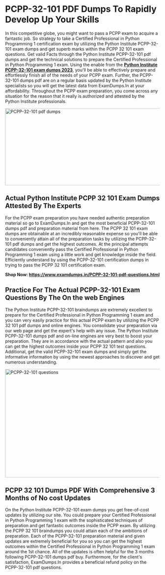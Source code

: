 <h1><strong>PCPP-32-101 PDF Dumps To Rapidly Develop Up Your Skills</strong></h1>
<p>In this competitive globe, you might want to pass a PCPP exam to acquire a fantastic job. So strategy to take a Certified Professional in Python Programming 1 certification exam by utilizing the Python Institute PCPP-32-101 exam dumps and get superb marks within the PCPP 32 101 exam questions. Get valid Facts through the Python Institute PCPP-32-101 pdf dumps and get the technical solutions to prepare the Certified Professional in Python Programming 1 exam. Using the enable from the <strong><a href="https://www.examdumps.in/PCPP-32-101-pdf-questions.html">Python Institute PCPP-32-101 exam dumps 2023</a></strong>, you'll be able to effectively prepare and effortlessly finish all of the needs of your PCPP exam. Further, the PCPP-32-101 dumps pdf are on a regular basis updated by the Python Institute specialists so you will get the latest data from ExamDumps.In at your affordability. Throughout the PCPP exam preparation, you come across any situation for the reason that it really is authorized and attested by the Python Institute professionals.</p>
<p><img src="https://i.ibb.co/zxJwW90/Copy-of-Online-Classes-Twitter-header-post-Made-with-Poster-My-Wall-1.png" alt="PCPP-32-101 pdf dumps" width="750" height="250" /></p>
<h2><strong>Actual Python Institute PCPP 32 101 Exam Dumps Attested By The Experts</strong></h2>
<p>For the PCPP exam preparation you have needed authentic preparation material so go to ExamDumps.In and get the most beneficial PCPP-32-101 dumps pdf and preparation material from here. The PCPP 32 101 exam dumps are obtainable at an incredibly reasonable expense so you'll be able to conveniently attain all of the preparation tasks by utilizing the PCPP-32-101 pdf dumps and get the highest outcomes. At the principal attempts candidates conveniently pass the Certified Professional in Python Programming 1 exam using a little work and get knowledge inside the field. Efficiently understand by using the PCPP-32-101 certification dumps in trying to pass the PCPP 32 101 certification exam.</p>
<p><strong>Shop Now:&nbsp;<a href="https://www.examdumps.in/PCPP-32-101-pdf-questions.html">https://www.examdumps.in/PCPP-32-101-pdf-questions.html</a></strong></p>
<h2><strong>Practice For The Actual PCPP-32-101 Exam Questions By The On the web Engines</strong></h2>
<p>The Python Institute PCPP-32-101 braindumps are extremely excellent to prepare for the Certified Professional in Python Programming 1 exam and you can very easily practice for this actual PCPP exam by utilizing the PCPP 32 101 pdf dumps and online engines. You consolidate your preparation via our web page and get the expert's help with any issue. The Python Institute PCPP-32-101 dumps pdf and on-line engines are very best to boost your preparation. They are in accordance with the actual pattern and also you can get the highest outcomes inside your PCPP 32 101 test questions. Additional, get the valid PCPP-32-101 exam dumps and simply get the informative information by using the newest approaches to discover and get numerous understanding.</p>
<p><a href="https://www.examdumps.in/PCPP-32-101-pdf-questions.html"><img src="https://i.ibb.co/QkNtdwY/Copy-of-Zoom-Online-Classes-Facebook-Share-Po-Made-with-Poster-My-Wall-1.jpg" alt="PCPP-32-101 questions" width="670" height="352" /></a></p>
<h2><strong>PCPP 32 101 Dumps PDF With Comprehensive 3 Months of No cost Updates</strong></h2>
<p>On the Python Institute PCPP-32-101 exam dumps you get free-of-cost updates by utilizing our site. You could prepare your Certified Professional in Python Programming 1 exam with the sophisticated techniques of preparation and get fantastic outcomes inside the PCPP exam. By utilizing the PCPP 32 101 braindumps you could attain each of the ambitions of preparation. Each of the PCPP-32-101 preparation material and given updates are extremely beneficial for you so you can get the highest outcomes within the Certified Professional in Python Programming 1 exam around the 1st chance. All of the updates is often helpful for the 3 months following PCPP-32-101 dumps pdf buy. Furthermore, for the client's satisfaction, ExamDumps.In provides a beneficial refund policy on the PCPP-32-101 pdf questions.</p>
